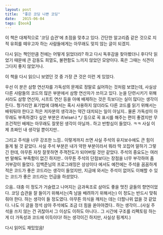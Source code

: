 ```yaml
---
layout: post
title:  "좋은 코딩 나쁜 코딩"
date:   2015-06-04
tags: [book]
---
```


이 책은 대체적으로 '코딩 습관'에 초점을 맞추고 있다. 간단한 알고리즘 같은 것으로 지적 유희를 떼우고자 하는 사람들에게는 아무래도 맞지 않는 글이 되겠지. 

  다시 읽는 책인만큼 전에는 어떻게 읽었더라? 하고 다시 독후감을 찾아봤더니 후다닥 읽었기 때문에 큰 감동도 희열도, 불편함도 느끼지 않았던 모양이다.  혹은 그때는 식견이 그다지 좋지 않았거나. 

  이 책을 다시 읽으니 보였던 것 중 가장 큰 것은 이런 게 있었다. 

  우선 이 분은 삼항 연산자를 가독성의 문제로 정말로 싫어하는 것처럼 보였는데, 사실상 다른 사람들의 코드의 많은 부분에서 삼항 연산자가 쓰이고 있다. 눈을 단련시키기 위해서라도 삼항 연산자, 시프트 연산 등을 아예 배제하는 것은 득보다는 실이 많다는 생각이 든다.. 헝가리안 표기법에 대해서는 혹시 사용하지 않더라도 다른 코드를 읽기 위해서는 배워둬야 한다고 적은 저자분의 생각과는 약간 대치되는 일이 아닐지.. 물론 가독성이 아무래도 부족하겠다 싶은 부분은 if/else나 *,/ 등으로 꼭 표시를 해주는 편이 좋겠지만 무조건적인 배제는 아무래도 잘못된 생각이 아닐까.. 하고 반항심이 들었다. ㅋㅋ 사실 이제 초짜인 내 생각일 뿐이지만.. 

  그리고 주석을 너무 강조한 느낌.. 이렇게까지 쓰면 사실 주석의 유지보수에도 큰 힘이 들게 될 것 같았다. 사실 주석 부분은 내가 약한 부분이라서 뭐라 딱 꼬집어 말하기 그렇긴 한데, 아무튼 자칫 잘못하면 주객전도가 되어버릴 것만 같았다. 주석의 중요도는 여러번 말해도 부족함이 없긴 하지만.. 아무튼 주석의 단점보다는 장점을 너무 부각하여 좀 거부감이 들었다. 임백준님의 프로그래밍은 상상이다 에서도 예전에는 주석을 꼼꼼하게 적은 코드가 좋은 코드라는 생각이 들었지만, 지금에 와서는 주석이 없어도 이해할 수 있는 코드가 좋은 코드라는 언급을 하셨었다. 

  으음.. 대충 이 정도가 거슬렸고 나머지는 금과옥조로 삼아도 좋을 멋진 글들의 향연이었다. 코딩 습관을 잘 들이기 위해서는(즉 남을 배려하기 위해서는) 이 정도는 반드시 맞춰줘야 한다. 하는 생각이 들 정도였다. 아무튼 의식을 깨치는 데는 더할나위 없을 것 같았다. 나도 이 글을 정석 삼아 주석에도 조금 더 힘을 쏟아야겠다.. 하는 생각이...(사실 주석을 쓰지 않는 건 귀찮아서 그 이상도 이하도 아니다.. 그 시간에 구조를 리펙토링 하는 게 더 가독성과 코드에 이득이다! 하는 생각이긴 하지만, 사실상 핑계지.) 

  다시 읽어도 재밌었음!